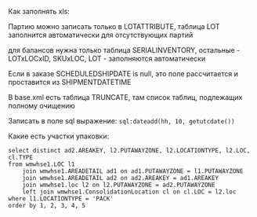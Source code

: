 Как заполнять xls:

Партию можно записать только в LOTATTRIBUTE, таблица LOT заполнится автоматически
для отсутствующих партий

для балансов нужна только таблица SERIALINVENTORY,
остальные - LOTxLOCxID, SKUxLOC, LOT - заполняются автоматически

Если в заказе SCHEDULEDSHIPDATE is null, это поле рассчитается и проставится из SHIPMENTDATETIME

В base.xml есть таблица TRUNCATE, там список таблиц, подлежащих полному очищению

Записать в поле sql выражение: `sql:dateadd(hh, 10, getutcdate())`

Какие есть участки упаковки: 
```
select distinct ad2.AREAKEY, l2.PUTAWAYZONE, l2.LOCATIONTYPE, l2.LOC, cl.TYPE
from wmwhse1.LOC l1
    join wmwhse1.AREADETAIL ad1 on ad1.PUTAWAYZONE = l1.PUTAWAYZONE
    join wmwhse1.AREADETAIL ad2 on ad2.AREAKEY = ad1.AREAKEY
    join wmwhse1.loc l2 on l2.PUTAWAYZONE = ad2.PUTAWAYZONE
    left join wmwhse1.ConsolidationLocation cl on cl.LOC = l2.loc
where l1.LOCATIONTYPE = 'PACK'
order by 1, 2, 3, 4, 5
```